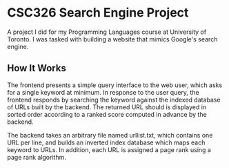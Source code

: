 # CSC326 Search Engine Project
A project I did for my Programming Languages course at University of Toronto. I was tasked with building a website that mimics Google's search engine.

## How It Works
The frontend presents a simple query interface to the web user, which asks for a single keyword at minimum. In response to the user query, the frontend responds by searching the keyword against the indexed database of URLs built by the backend. The returned URL should is displayed in sorted order according to a ranked score computed in advance by the backend.
 
The backend takes an arbitrary file named urllist.txt, which contains one URL per line, and builds an inverted index database which maps each keyword to URLs. In addition, each URL is assigned a page rank using a page rank algorithm.
